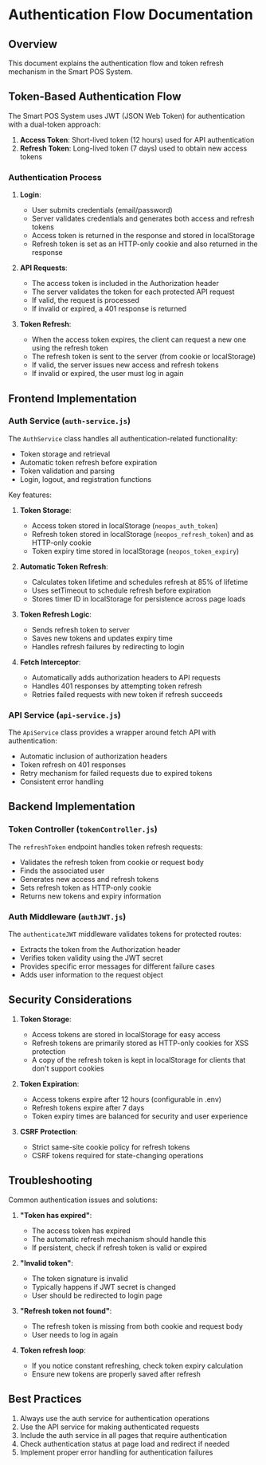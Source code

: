 # Authentication Flow Documentation

## Overview

This document explains the authentication flow and token refresh mechanism in the Smart POS System.

## Token-Based Authentication Flow

The Smart POS System uses JWT (JSON Web Token) for authentication with a dual-token approach:

1. **Access Token**: Short-lived token (12 hours) used for API authentication
2. **Refresh Token**: Long-lived token (7 days) used to obtain new access tokens

### Authentication Process

1. **Login**:
   - User submits credentials (email/password)
   - Server validates credentials and generates both access and refresh tokens
   - Access token is returned in the response and stored in localStorage
   - Refresh token is set as an HTTP-only cookie and also returned in the response

2. **API Requests**:
   - The access token is included in the Authorization header
   - The server validates the token for each protected API request
   - If valid, the request is processed
   - If invalid or expired, a 401 response is returned

3. **Token Refresh**:
   - When the access token expires, the client can request a new one using the refresh token
   - The refresh token is sent to the server (from cookie or localStorage)
   - If valid, the server issues new access and refresh tokens
   - If invalid or expired, the user must log in again

## Frontend Implementation

### Auth Service (`auth-service.js`)

The `AuthService` class handles all authentication-related functionality:

- Token storage and retrieval
- Automatic token refresh before expiration
- Token validation and parsing
- Login, logout, and registration functions

Key features:

1. **Token Storage**:
   - Access token stored in localStorage (`neopos_auth_token`)
   - Refresh token stored in localStorage (`neopos_refresh_token`) and as HTTP-only cookie
   - Token expiry time stored in localStorage (`neopos_token_expiry`)

2. **Automatic Token Refresh**:
   - Calculates token lifetime and schedules refresh at 85% of lifetime
   - Uses setTimeout to schedule refresh before expiration
   - Stores timer ID in localStorage for persistence across page loads

3. **Token Refresh Logic**:
   - Sends refresh token to server
   - Saves new tokens and updates expiry time
   - Handles refresh failures by redirecting to login

4. **Fetch Interceptor**:
   - Automatically adds authorization headers to API requests
   - Handles 401 responses by attempting token refresh
   - Retries failed requests with new token if refresh succeeds

### API Service (`api-service.js`)

The `ApiService` class provides a wrapper around fetch API with authentication:

- Automatic inclusion of authorization headers
- Token refresh on 401 responses
- Retry mechanism for failed requests due to expired tokens
- Consistent error handling

## Backend Implementation

### Token Controller (`tokenController.js`)

The `refreshToken` endpoint handles token refresh requests:

- Validates the refresh token from cookie or request body
- Finds the associated user
- Generates new access and refresh tokens
- Sets refresh token as HTTP-only cookie
- Returns new tokens and expiry information

### Auth Middleware (`authJWT.js`)

The `authenticateJWT` middleware validates tokens for protected routes:

- Extracts the token from the Authorization header
- Verifies token validity using the JWT secret
- Provides specific error messages for different failure cases
- Adds user information to the request object

## Security Considerations

1. **Token Storage**:
   - Access tokens are stored in localStorage for easy access
   - Refresh tokens are primarily stored as HTTP-only cookies for XSS protection
   - A copy of the refresh token is kept in localStorage for clients that don't support cookies

2. **Token Expiration**:
   - Access tokens expire after 12 hours (configurable in .env)
   - Refresh tokens expire after 7 days
   - Token expiry times are balanced for security and user experience

3. **CSRF Protection**:
   - Strict same-site cookie policy for refresh tokens
   - CSRF tokens required for state-changing operations

## Troubleshooting

Common authentication issues and solutions:

1. **"Token has expired"**:
   - The access token has expired
   - The automatic refresh mechanism should handle this
   - If persistent, check if refresh token is valid or expired

2. **"Invalid token"**:
   - The token signature is invalid
   - Typically happens if JWT secret is changed
   - User should be redirected to login page

3. **"Refresh token not found"**:
   - The refresh token is missing from both cookie and request body
   - User needs to log in again

4. **Token refresh loop**:
   - If you notice constant refreshing, check token expiry calculation
   - Ensure new tokens are properly saved after refresh

## Best Practices

1. Always use the auth service for authentication operations
2. Use the API service for making authenticated requests
3. Include the auth service in all pages that require authentication
4. Check authentication status at page load and redirect if needed
5. Implement proper error handling for authentication failures
